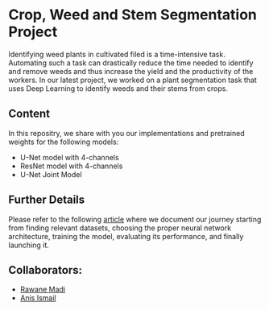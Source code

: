 # Crop, Weed and Stem Segmentation Project
Identifying weed plants in cultivated filed is a time-intensive task. Automating such a task can drastically reduce the time needed to identify and remove weeds and thus increase the yield and the productivity of the workers. In our latest project, we worked on a plant segmentation task that uses Deep Learning to identify weeds and their stems from crops. <br>
## Content
In this repositry, we share with you our implementations and pretrained weights for the following models: <br>
- U-Net model with 4-channels 
- ResNet model with 4-channels
- U-Net Joint Model

## Further Details
Please refer to the following [article]() where we document our journey starting from finding relevant datasets, choosing the proper neural network architecture, training the model, evaluating its performance, and finally launching it.

## Collaborators: <br>
- [Rawane Madi](https://github.com/r-cogzy)
- [Anis Ismail](https://anisdismail.com/)
